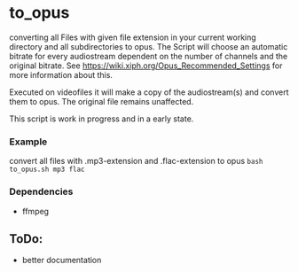 # to_opus
converting all Files with given file extension in your current working directory and all subdirectories to opus. The Script will choose an automatic bitrate for every audiostream dependent on the number of channels and the original bitrate.
See https://wiki.xiph.org/Opus_Recommended_Settings for more information about this.

Executed on videofiles it will make a copy of the audiostream(s) and convert them to opus. The original file remains unaffected.

This script is work in progress and in a early state.

### Example
convert all files with .mp3-extension and .flac-extension to opus
```bash to_opus.sh mp3 flac```

### Dependencies
- ffmpeg

## ToDo:
- better documentation
